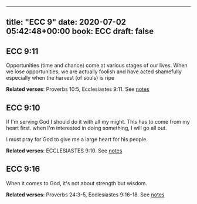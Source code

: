 
---
title: "ECC 9"
date: 2020-07-02 05:42:48+00:00
book: ECC
draft: false
---

## ECC 9:11

Opportunities (time and chance) come at various stages of our lives. When we lose opportunities, we are actually foolish and have acted shamefully especially when the harvest (of souls) is ripe

**Related verses**: Proverbs 10:5, Ecclesiastes 9:11. See [notes](https://my.bible.com/notes/3464600539735253552)


## ECC 9:10

If I'm serving God I should do it with all my might. This has to come from my heart first. when I'm interested in doing something, I will go all out.

I must pray for God to give me a large heart for his people.

**Related verses**: ECCLESIASTES 9:10. See [notes](https://my.bible.com/notes/3228073359888343513)


## ECC 9:16

When it comes to God, it's not about strength but wisdom.

**Related verses**: Proverbs 24:3-5, Ecclesiastes 9:16-18. See [notes](https://my.bible.com/notes/3085789324676686083)

